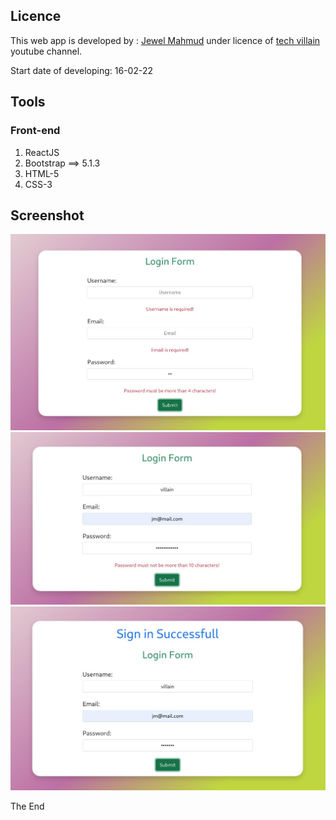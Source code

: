 ﻿
## Licence
This web app is developed by : [Jewel Mahmud](https://mahmudjewel.herokuapp.com/
) under licence of [tech villain](https://www.youtube.com/channel/UCJCdq7lWqB7M5b16UatoTEw) youtube channel.

Start date of developing: 16-02-22
## Tools
### Front-end
1. ReactJS
2. Bootstrap ==> 5.1.3
3. HTML-5
4. CSS-3

## Screenshot
![home page](https://github.com/MahmudJewel/react-form-validation/blob/main/screenshot/login.jpg)
![home page](https://github.com/MahmudJewel/react-form-validation/blob/main/screenshot/login2.jpg)
![home page](https://github.com/MahmudJewel/react-form-validation/blob/main/screenshot/login%20success.jpg)


The End


